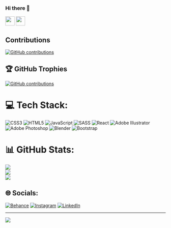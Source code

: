 ### Hi there 👋
<img src="https://media.giphy.com/media/hvRJCLFzcasrR4ia7z/giphy.gif" width="29px" height="29px">
<img src="https://media.giphy.com/media/x4yndp5BYEe7jWfMQh/giphy.gif" width="29px" height="29px">

## Contributions
[![GitHub contributions](https://img.shields.io/github/contributions/sureshgrdr/sureshgrdr)](https://github.com/sureshgrdr)


## 🏆 GitHub Trophies
[![GitHub contributions](https://img.shields.io/github/contributions/sureshgrdr/sureshgrdr)](https://github.com/sureshgrdr)


# 💻 Tech Stack:
![CSS3](https://img.shields.io/badge/css3-%231572B6.svg?style=for-the-badge&logo=css3&logoColor=white) ![HTML5](https://img.shields.io/badge/html5-%23E34F26.svg?style=for-the-badge&logo=html5&logoColor=white) ![JavaScript](https://img.shields.io/badge/javascript-%23323330.svg?style=for-the-badge&logo=javascript&logoColor=%23F7DF1E) ![SASS](https://img.shields.io/badge/SASS-hotpink.svg?style=for-the-badge&logo=SASS&logoColor=white) ![React](https://img.shields.io/badge/react-%2320232a.svg?style=for-the-badge&logo=react&logoColor=%2361DAFB) ![Adobe Illustrator](https://img.shields.io/badge/adobe%20illustrator-%23FF9A00.svg?style=for-the-badge&logo=adobe%20illustrator&logoColor=white) ![Adobe Photoshop](https://img.shields.io/badge/adobe%20photoshop-%2331A8FF.svg?style=for-the-badge&logo=adobe%20photoshop&logoColor=white) ![Blender](https://img.shields.io/badge/blender-%23F5792A.svg?style=for-the-badge&logo=blender&logoColor=white) ![Bootstrap](https://img.shields.io/badge/bootstrap-%238511FA.svg?style=for-the-badge&logo=bootstrap&logoColor=white)
# 📊 GitHub Stats:
![](https://github-readme-stats.vercel.app/api?username=sureshgrdr&theme=gotham&hide_border=true&include_all_commits=true&count_private=true)<br/>
![](https://github-readme-streak-stats.herokuapp.com/?user=sureshgrdr&theme=gotham&hide_border=true)<br/>
![](https://github-readme-stats.vercel.app/api/top-langs/?username=sureshgrdr&theme=gotham&hide_border=true&include_all_commits=true&count_private=true&layout=compact)

## 🌐 Socials:
[![Behance](https://img.shields.io/badge/Behance-1769ff?logo=behance&logoColor=white)](https://behance.net/sureshgrdr) [![Instagram](https://img.shields.io/badge/Instagram-%23E4405F.svg?logo=Instagram&logoColor=white)](https://instagram.com/fantasy.fusion.artistry) [![LinkedIn](https://img.shields.io/badge/LinkedIn-%230077B5.svg?logo=linkedin&logoColor=white)](https://linkedin.com/in/sureshgrdr) 

---
[![](https://visitcount.itsvg.in/api?id=sureshgrdr&icon=4&color=1)](https://visitcount.itsvg.in)

<!-- Proudly created with GPRM ( https://gprm.itsvg.in ) -->
